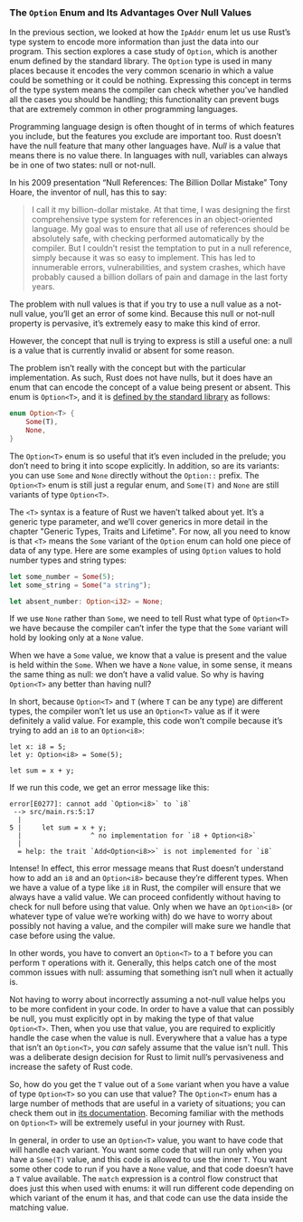 ﻿
### The `Option` Enum and Its Advantages Over Null Values

In the previous section, we looked at how the `IpAddr` enum let us use Rust’s
type system to encode more information than just the data into our program.
This section explores a case study of `Option`, which is another enum defined
by the standard library. The `Option` type is used in many places because it
encodes the very common scenario in which a value could be something or it
could be nothing. Expressing this concept in terms of the type system means the
compiler can check whether you’ve handled all the cases you should be handling;
this functionality can prevent bugs that are extremely common in other
programming languages.

Programming language design is often thought of in terms of which features you
include, but the features you exclude are important too. Rust doesn’t have the
null feature that many other languages have. *Null* is a value that means there
is no value there. In languages with null, variables can always be in one of
two states: null or not-null.

In his 2009 presentation “Null References: The Billion Dollar Mistake” Tony
Hoare, the inventor of null, has this to say:

> I call it my billion-dollar mistake. At that time, I was designing the first
> comprehensive type system for references in an object-oriented language. My
> goal was to ensure that all use of references should be absolutely safe, with
> checking performed automatically by the compiler. But I couldn’t resist the
> temptation to put in a null reference, simply because it was so easy to
> implement. This has led to innumerable errors, vulnerabilities, and system
> crashes, which have probably caused a billion dollars of pain and damage in
> the last forty years.

The problem with null values is that if you try to use a null value as a
not-null value, you’ll get an error of some kind. Because this null or not-null
property is pervasive, it’s extremely easy to make this kind of error.

However, the concept that null is trying to express is still a useful one: a
null is a value that is currently invalid or absent for some reason.

The problem isn’t really with the concept but with the particular
implementation. As such, Rust does not have nulls, but it does have an enum
that can encode the concept of a value being present or absent. This enum is
`Option<T>`, and it is [defined by the standard library][option]<!-- ignore -->
as follows:

[option]: https://doc.rust-lang.org/std/option/enum.Option.html

```rust
enum Option<T> {
    Some(T),
    None,
}
```

The `Option<T>` enum is so useful that it’s even included in the prelude; you
don’t need to bring it into scope explicitly. In addition, so are its variants:
you can use `Some` and `None` directly without the `Option::` prefix. The
`Option<T>` enum is still just a regular enum, and `Some(T)` and `None` are
still variants of type `Option<T>`.

The `<T>` syntax is a feature of Rust we haven’t talked about yet. It’s a
generic type parameter, and we’ll cover generics in more detail in the chapter "Generic Types, Traits and Lifetime".
For now, all you need to know is that `<T>` means the `Some` variant of the
`Option` enum can hold one piece of data of any type. Here are some examples of
using `Option` values to hold number types and string types:

```rust
let some_number = Some(5);
let some_string = Some("a string");

let absent_number: Option<i32> = None;
```

If we use `None` rather than `Some`, we need to tell Rust what type of
`Option<T>` we have because the compiler can’t infer the type that the `Some`
variant will hold by looking only at a `None` value.

When we have a `Some` value, we know that a value is present and the value is
held within the `Some`. When we have a `None` value, in some sense, it means
the same thing as null: we don’t have a valid value. So why is having
`Option<T>` any better than having null?

In short, because `Option<T>` and `T` (where `T` can be any type) are different
types, the compiler won’t let us use an `Option<T>` value as if it were
definitely a valid value. For example, this code won’t compile because it’s
trying to add an `i8` to an `Option<i8>`:

```rust,ignore,does_not_compile
let x: i8 = 5;
let y: Option<i8> = Some(5);

let sum = x + y;
```

If we run this code, we get an error message like this:

```console
error[E0277]: cannot add `Option<i8>` to `i8`
 --> src/main.rs:5:17
  |
5 |     let sum = x + y;
  |                 ^ no implementation for `i8 + Option<i8>`
  |
  = help: the trait `Add<Option<i8>>` is not implemented for `i8`
  ```

Intense! In effect, this error message means that Rust doesn’t understand how
to add an `i8` and an `Option<i8>` because they’re different types. When we
have a value of a type like `i8` in Rust, the compiler will ensure that we
always have a valid value. We can proceed confidently without having to check
for null before using that value. Only when we have an `Option<i8>` (or
whatever type of value we’re working with) do we have to worry about possibly
not having a value, and the compiler will make sure we handle that case before
using the value.

In other words, you have to convert an `Option<T>` to a `T` before you can
perform `T` operations with it. Generally, this helps catch one of the most
common issues with null: assuming that something isn’t null when it actually
is.

Not having to worry about incorrectly assuming a not-null value helps you to be
more confident in your code. In order to have a value that can possibly be
null, you must explicitly opt in by making the type of that value `Option<T>`.
Then, when you use that value, you are required to explicitly handle the case
when the value is null. Everywhere that a value has a type that isn’t an
`Option<T>`, you *can* safely assume that the value isn’t null. This was a
deliberate design decision for Rust to limit null’s pervasiveness and increase
the safety of Rust code.

So, how do you get the `T` value out of a `Some` variant when you have a value
of type `Option<T>` so you can use that value? The `Option<T>` enum has a large
number of methods that are useful in a variety of situations; you can check
them out in [its documentation][docs]<!-- ignore -->. Becoming familiar with
the methods on `Option<T>` will be extremely useful in your journey with Rust.

[docs]: https://doc.rust-lang.org/std/option/enum.Option.html

In general, in order to use an `Option<T>` value, you want to have code that
will handle each variant. You want some code that will run only when you have a
`Some(T)` value, and this code is allowed to use the inner `T`. You want some
other code to run if you have a `None` value, and that code doesn’t have a `T`
value available. The `match` expression is a control flow construct that does
just this when used with enums: it will run different code depending on which
variant of the enum it has, and that code can use the data inside the matching
value.
